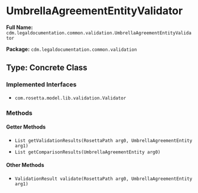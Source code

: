 # UmbrellaAgreementEntityValidator

**Full Name:** `cdm.legaldocumentation.common.validation.UmbrellaAgreementEntityValidator`

**Package:** `cdm.legaldocumentation.common.validation`

## Type: Concrete Class

### Implemented Interfaces

- `com.rosetta.model.lib.validation.Validator`

### Methods

#### Getter Methods

- `List getValidationResults(RosettaPath arg0, UmbrellaAgreementEntity arg1)`
- `List getComparisonResults(UmbrellaAgreementEntity arg0)`

#### Other Methods

- `ValidationResult validate(RosettaPath arg0, UmbrellaAgreementEntity arg1)`

